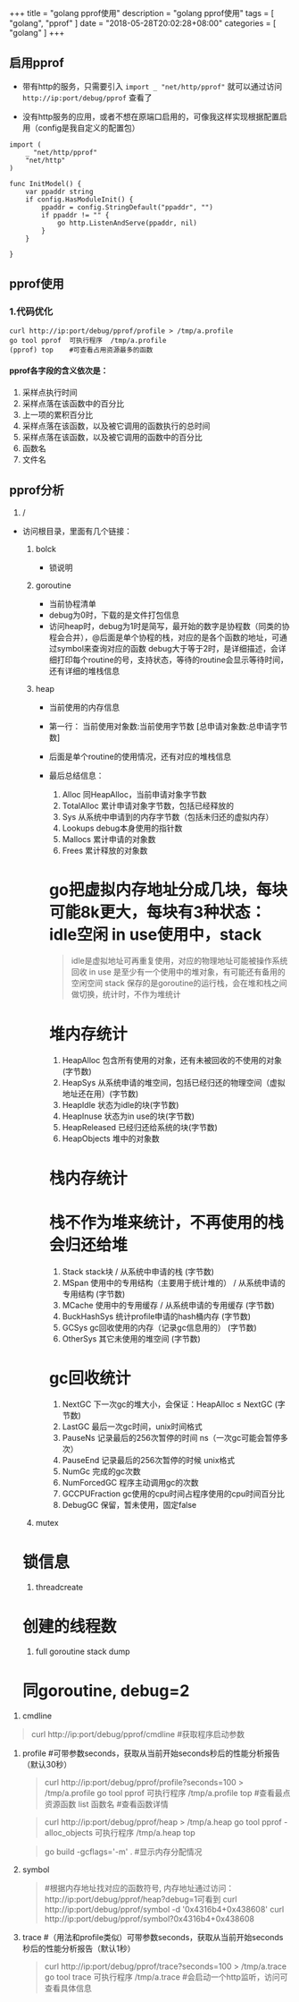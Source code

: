 
+++
title = "golang pprof使用"
description = "golang pprof使用"
tags = [
    "golang",
    "pprof"
]
date = "2018-05-28T20:02:28+08:00"
categories = [
    "golang"
]
+++

## 启用pprof
* 带有http的服务，只需要引入 ``` import _ "net/http/pprof" ``` 就可以通过访问```http://ip:port/debug/pprof``` 查看了

* 没有http服务的应用，或者不想在原端口启用的，可像我这样实现根据配置启用（config是我自定义的配置包）

```golang
import (
	_ "net/http/pprof"
	"net/http"
)

func InitModel() {
	var ppaddr string
	if config.HasModuleInit() {
		ppaddr = config.StringDefault("ppaddr", "")
		if ppaddr != "" {
			go http.ListenAndServe(ppaddr, nil)
		}
	}

}
```

## pprof使用

### 1.代码优化

```shell
curl http://ip:port/debug/pprof/profile > /tmp/a.profile
go tool pprof  可执行程序  /tmp/a.profile
(pprof) top    #可查看占用资源最多的函数

```

#### pprof各字段的含义依次是：
1. 采样点执行时间
2. 采样点落在该函数中的百分比
3. 上一项的累积百分比
4. 采样点落在该函数，以及被它调用的函数执行的总时间
5. 采样点落在该函数，以及被它调用的函数中的百分比
6. 函数名
7. 文件名

## pprof分析
1. / 
* 访问根目录，里面有几个链接：

	1. bolck
		* 锁说明

	1. goroutine
		* 当前协程清单
		* debug为0时，下载的是文件打包信息
		* 访问heap时，debug为1时是简写，最开始的数字是协程数（同类的协程会合并），@后面是单个协程的栈，对应的是各个函数的地址，可通过symbol来查询对应的函数
			debug大于等于2时，是详细描述，会详细打印每个routine的号，支持状态，等待的routine会显示等待时间，还有详细的堆栈信息

	1. heap
		* 当前使用的内存信息
		* 第一行： 当前使用对象数:当前使用字节数 [总申请对象数:总申请字节数] 
		* 后面是单个routine的使用情况，还有对应的堆栈信息

		* 最后总结信息：
			1. Alloc  同HeapAlloc，当前申请对象字节数
			1. TotalAlloc  累计申请对象字节数，包括已经释放的
			1. Sys     从系统中申请到的内存字节数（包括未归还的虚拟内存）
			1. Lookups  debug本身使用的指针数
			1. Mallocs  累计申请的对象数
			1. Frees    累计释放的对象数

			# go把虚拟内存地址分成几块，每块可能8k更大，每块有3种状态：idle空闲 in use使用中，stack 
			> idle是虚拟地址可再重复使用，对应的物理地址可能被操作系统回收
			> in use 是至少有一个使用中的堆对象，有可能还有备用的空闲空间
			> stack 保存的是goroutine的运行栈，会在堆和栈之间做切换，统计时，不作为堆统计
			# 堆内存统计
			1. HeapAlloc  包含所有使用的对象，还有未被回收的不使用的对象(字节数)
			1. HeapSys    从系统申请的堆空间，包括已经归还的物理空间（虚拟地址还在用）(字节数)
			1. HeapIdle   状态为idle的块(字节数)
			1. HeapInuse   状态为in use的块(字节数)
			1. HeapReleased  已经归还给系统的块(字节数)
			1. HeapObjects   堆中的对象数

			# 栈内存统计
			# 栈不作为堆来统计，不再使用的栈会归还给堆
			1. Stack   stack块 / 从系统中申请的栈 (字节数)
			1. MSpan   使用中的专用结构（主要用于统计堆的） /  从系统申请的专用结构 (字节数)
			1. MCache  使用中的专用缓存 /  从系统申请的专用缓存  (字节数)
			1. BuckHashSys  统计profile申请的hash桶内存  (字节数)
			1. GCSys     gc回收使用的内存（记录gc信息用的） (字节数)
			1. OtherSys  其它未使用的堆空间 (字节数)

			# gc回收统计
			1. NextGC  下一次gc的堆大小，会保证：HeapAlloc ≤ NextGC (字节数)
			1. LastGC  最后一次gc时间，unix时间格式 
			1. PauseNs  记录最后的256次暂停的时间 ns（一次gc可能会暂停多次）
			1. PauseEnd 记录最后的256次暂停的时候 unix格式
			1. NumGc    完成的gc次数
			1. NumForcedGC  程序主动调用gc的次数
			1. GCCPUFraction  gc使用的cpu时间占程序使用的cpu时间百分比
			1. DebugGC   保留，暂未使用，固定false

	1. mutex
	# 锁信息

	1. threadcreate
	# 创建的线程数

	1. full goroutine stack dump
	# 同goroutine, debug=2


1. cmdline
> curl http://ip:port/debug/pprof/cmdline    #获取程序启动参数

1. profile
	#可带参数seconds，获取从当前开始seconds秒后的性能分析报告（默认30秒）
	> curl http://ip:port/debug/pprof/profile?seconds=100 > /tmp/a.profile
	> go tool pprof  可执行程序  /tmp/a.profile
	> top  #查看最点资源函数
	> list 函数名   #查看函数详情

	> curl http://ip:port/debug/pprof/heap > /tmp/a.heap
	> go tool pprof -alloc_objects  可执行程序 /tmp/a.heap 
	> top 

	> go build -gcflags='-m' .   #显示内存分配情况

1. symbol
	> #根据内存地址找对应的函数符号, 内存地址通过访问：http://ip:port/debug/pprof/heap?debug=1可看到
	> curl http://ip:port/debug/pprof/symbol -d '0x4316b4+0x438608'
	> curl http://ip:port/debug/pprof/symbol?0x4316b4+0x438608


1. trace
	#（用法和profile类似）可带参数seconds，获取从当前开始seconds秒后的性能分析报告（默认1秒）
	> curl http://ip:port/debug/pprof/trace?seconds=100 > /tmp/a.trace
	> go tool trace 可执行程序 /tmp/a.trace    #会启动一个http监听，访问可查看具体信息



